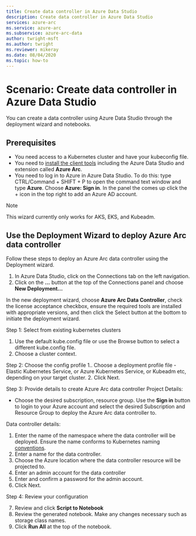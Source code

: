 ```yaml
---
title: Create data controller in Azure Data Studio
description: Create data controller in Azure Data Studio
services: azure-arc
ms.service: azure-arc
ms.subservice: azure-arc-data
author: twright-msft
ms.author: twright
ms.reviewer: mikeray
ms.date: 08/04/2020
ms.topic: how-to
---
```


# Scenario: Create data controller in Azure Data Studio

You can create a data controller using Azure Data Studio through the deployment wizard and notebooks.

## Prerequisites

- You need access to a Kubernetes cluster and have your kubeconfig file.
- You need to [install the client tools](install-client-tools.md) including the Azure Data Studio and extension called **Azure Arc**.
- You need to log in to Azure in Azure Data Studio.  To do this: type CTRL/Command + SHIFT + P to open the command text window and type **Azure**.  Choose **Azure: Sign in**.   In the panel the comes up click the + icon in the top right to add an Azure AD account.

> [!NOTE]
>  This wizard currently only works for AKS, EKS, and Kubeadm.

## Use the Deployment Wizard to deploy Azure Arc data controller

Follow these steps to deploy an Azure Arc data controller using the Deployment wizard.

1. In Azure Data Studio, click on the Connections tab on the left navigation.
1. Click on the **...** button at the top of the Connections panel and choose **New Deployment...**

In the new deployment wizard, choose **Azure Arc Data Controller**, check the license acceptance checkbox, ensure the required tools are installed with appropriate versions, and then click the Select button at the bottom to initiate the deployment wizard.

Step 1: Select from existing kubernetes clusters
1. Use the default kube.config file or use the Browse button to select a different kube.config file.
2. Choose a cluster context. 

Step 2: Choose the config profile
1.. Choose a deployment profile file - Elastic Kubernetes Service, or Azure Kubernetes Service, or Kubeadm etc, depending on your target cluster.
2. Click Next.

Step 3: Provide details to create Azure Arc data controller 
Project Details:
- Choose the desired subscription, resource group. Use the **Sign in** button to login to your Azure account and select the desired Subscription and Resource Group to deploy the Azure Arc data controller to. 

Data controller details:
1. Enter the name of the namespace where the data controller will be deployed. Ensure the name conforms to Kubernetes naming [conventions](https://kubernetes.io/docs/concepts/overview/working-with-objects/names/#names).
2. Enter a name for the data controller.
3. Choose the Azure location where the data controller resource will be projected to.
4. Enter an admin account for the data controller
5. Enter and confirm a password for the admin account.
6. Click Next.

Step 4: Review your configuration

7. Review and click **Script to Notebook**
8. Review the generated notebook.  Make any changes necessary such as storage class names.
9.  Click **Run All** at the top of the notebook.
